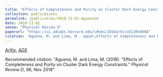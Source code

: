 ```yaml
---
title: "Effects of Completeness and Purity on Cluster Dark Energy Constraints"
collection: publications
permalink: /publication/2018-11-01-Aguena16
date: 2018-11-01
venue: "Physical Review D"
paperurl: "https://ui.adsabs.harvard.edu/\#abs/2016arXiv161105468A"
citation: "Aguena, M. and Lima, M.. &quot;Effects of Completeness and Purity on Cluster Dark Energy Constraints.&quot; <i>Physical Review D</i>, 98, Nov 2018"
---
```


[*ArXiv*](https://arxiv.org/abs/1611.05468), [*ADS*](https://ui.adsabs.harvard.edu/\#abs/2016arXiv161105468A)

Recommended citation: "Aguena, M. and Lima, M. (2018). &quot;Effects of Completeness and Purity on Cluster Dark Energy Constraints.&quot; <i>Physical Review D</i>, 98, Nov 2018"
